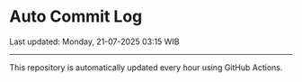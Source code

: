 # Auto Commit Log

Last updated: Monday, 21-07-2025 03:15 WIB

---

This repository is automatically updated every hour using GitHub Actions.
